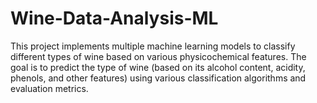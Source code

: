 # Wine-Data-Analysis-ML
This project implements multiple machine learning models to classify different types of wine based on various physicochemical features. The goal is to predict the type of wine (based on its alcohol content, acidity, phenols, and other features) using various classification algorithms and evaluation metrics.
